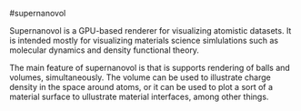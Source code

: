 #supernanovol

Supernanovol is a GPU-based renderer for visualizing atomistic datasets. It is intended mostly for visualizing materials 
science simlulations such as molecular dynamics and density functional theory. 

The main feature of supernanovol is that is supports rendering of balls and volumes, simultaneously. The volume can be
used to illustrate charge density in the space around atoms, or it can be used to plot a sort of a material surface
to ullustrate material interfaces, among other things.
